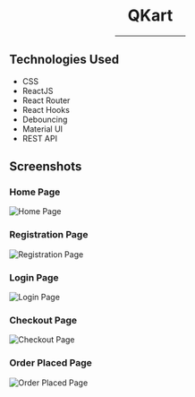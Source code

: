<div align="center">
  <h1>QKart</h1>
  <hr style="width: 25%;">
</div>

## Technologies Used
- CSS
- ReactJS
- React Router
- React Hooks
- Debouncing
- Material UI
- REST API

## Screenshots

### Home Page
![Home Page](https://github.com/manjunath-dalavaye/QKart/assets/111382056/6c01e198-985d-420f-904a-5b75033c5b85)

### Registration Page
![Registration Page](https://github.com/manjunath-dalavaye/QKart/assets/111382056/419c0d58-da40-4c8c-b403-1887af06ef16)

### Login Page
![Login Page](https://github.com/manjunath-dalavaye/QKart/assets/111382056/151e46ee-8725-4583-9bd1-1d675654fa63)

### Checkout Page
![Checkout Page](https://github.com/manjunath-dalavaye/QKart/assets/111382056/1005f85a-29fd-4225-94a8-9ef9d047b67b)

### Order Placed Page
![Order Placed Page](https://github.com/manjunath-dalavaye/QKart/assets/111382056/b5e0bfda-1040-408e-9011-d85aa379070c)
